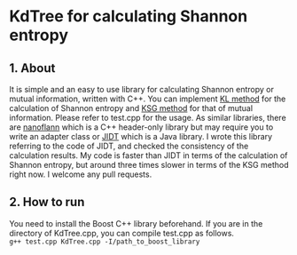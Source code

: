 # KdTree for calculating Shannon entropy
## 1. About
It is simple and an easy to use library for calculating Shannon entropy or mutual information, written with C++.
You can implement [KL method](http://www.mathnet.ru/php/archive.phtml?wshow=paper&jrnid=ppi&paperid=797&option_lang=eng) for the calculation of Shannon entropy and [KSG method](https://journals.aps.org/pre/abstract/10.1103/PhysRevE.69.066138) for that of mutual information.
Please refer to test.cpp for the usage.
As similar libraries, there are [nanoflann](https://github.com/jlblancoc/nanoflann) which is a C++ header-only library but may require you to write an adapter class or [JIDT](https://github.com/jlizier/jidt) which is a Java library.
I wrote this library referring to the code of JIDT, and checked the consistency of the calculation results.
My code is faster than JIDT in terms of the calculation of Shannon entropy, but around three times slower in terms of the KSG method right now. I welcome any pull requests.

## 2. How to run
You need to install the Boost C++ library beforehand. If you are in the directory of KdTree.cpp, you can compile test.cpp as follows.  
```g++ test.cpp KdTree.cpp -I/path_to_boost_library ```
